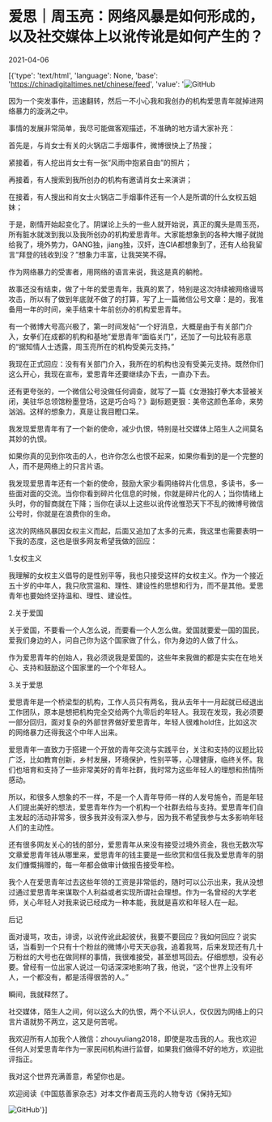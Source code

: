 # 爱思｜周玉亮：网络风暴是如何形成的，以及社交媒体上以讹传讹是如何产生的？

2021-04-06

[{'type': 'text/html', 'language': None, 'base': 'https://chinadigitaltimes.net/chinese/feed', 'value': '![GitHub](https://chinadigitaltimes.net/chinese/files/2021/04/post-664489-606c2eb273488.)

因为一个突发事件，迅速翻转，然后一不小心我和我创办的机构爱思青年就掉进网络暴力的漩涡之中。

事情的发展非常简单，我尽可能做客观描述，不准确的地方请大家补充：

首先是，与肖女士有关的火锅店二手烟事件，微博很快上了热搜；

紧接着，有人挖出肖女士有一张“风雨中抱紧自由”的照片；

再接着，有人搜索到我所创办的机构有邀请肖女士来演讲；

在接着，有人搜出和肖女士火锅店二手烟事件还有一个人是所谓的什么女权五姐妹；

于是，剧情开始起变化了。阴谋论上头的一些人就开始说，真正的魔头是周玉亮，所有脏水就泼到我以及我所创办的机构爱思青年。大家能想象到的各种大帽子就抛给我了，境外势力，GANG独，jiang独，汉奸，连CIA都想象到了，还有人给我留言“拜登的钱收到没？”想象力丰富，让我哭笑不得。

作为网络暴力的受害者，用网络的语言来说，我这是真的躺枪。

故事还没有结束，做了十年的爱思青年，我真的累了，特别是这次持续被网络谩骂攻击，所以有了做到年底就不做了的打算，写了上一篇微信公号文章：是的，我准备用一年的时间，亲手结束十年前创办的机构爱思青年。

有一个微博大号高兴极了，第一时间发帖“一个好消息，大概是由于有关部门介入，女拳们在成都的机构和基地”爱思青年“面临关门”，还加了一句比较有恶意的“据知情人士透露，周玉亮所在的机构受美元支持。”

我现在正式回应：没有有关部门介入，我所在的机构也没有受美元支持。既然你们这么开心，我现在宣布，爱思青年还要继续办下去，一直办下去。

还有更夸张的，一个微信公号没做任何调查，就写了一篇《女港独打拳大本营被关闭，美驻华总领馆粉墨登场，这是巧合吗？》副标题更狠：美帝这颜色革命，来势汹汹。这样的想象力，真是让我目瞪口呆。

我发现爱思青年有了一个新的使命，减少仇恨，特别是社交媒体上陌生人之间莫名其妙的仇恨。

如果你真的见到你攻击的人，也许你怎么也恨不起来，如果你看到的是一个完整的人，而不是网络上的只言片语。

我发现爱思青年还有一个新的使命，鼓励大家少看网络碎片化信息，多读书，多一些面对面的交流。当你你看到碎片化信息的时候，你就是碎片化的人；当你情绪上头时，你的智商就在下降；当你在读以上这些以讹传讹惟恐天下不乱的微博号微信公号时，你就是在浪费你的生命。

这次的网络风暴因女权主义而起，后面又追加了太多的元素，我这里也需要表明一下我的态度，这也是很多网友希望我做的回应：

1.女权主义

我理解的女权主义倡导的是性别平等，我也只接受这样的女权主义。作为一个接近五十岁的中年人，我只欣赏温和、理性、建设性的思想和行为，而不是其他。爱思青年也要始终坚持温和、理性、建设性。

2.关于爱国

关于爱国，不要看一个人怎么说，而要看一个人怎么做。爱国就要爱一国的国民，爱我们身边的人，问自己你为这个国家做了什么，你为身边的人做了什么。

作为爱思青年的创始人，我必须说我是爱国的，这些年来我做的都是实实在在地关心、支持和鼓励这个国家里的一个个年轻人。

3.关于爱思

爱思青年是一个桥梁型的机构，工作人员只有两名，我从去年十一月起就已经退出工作团队，原本是想把机构完全交给两个九零后的年轻人。我现在发现，我必须要一部分回归，面对复杂的外部世界做好爱思青年，年轻人很难hold住，比如这次的网络暴力还得我这个中年人出来。

爱思青年一直致力于搭建一个开放的青年交流与实践平台，关注和支持的议题比较广泛，比如教育创新，乡村发展，环境保护，性别平等，心理健康，临终关怀。我们也培育和支持了一些非常美好的青年社群，我时常为这些年轻人的理想和热情所感动。

所以，和很多人想象的不一样，不是一个人青年导师一样的人发号施令，而是年轻人们提出美好的想法，爱思青年作为一个机构一个社群去给与支持。爱思青年们自主发起的活动非常多，很多我并没有深入参与，因为我不希望我参与太多影响年轻人们的主动性。

还有很多网友关心的钱的部分，爱思青年从来没有接受过境外资金，我也无数次写文章爱思青年钱从哪里来，爱思青年的钱主要是一些欣赏和信任我及爱思青年的朋友们慷慨捐赠的，每一年都会做审计做报告接受年检。

我个人在爱思青年过去这些年领的工资是非常低的，随时可以公示出来，我从没想过通过爱思青年来谋取个人利益或者实现所谓社会理想。作为一名曾经的大学老师，关心年轻人对我来说已经成为一种本能，我就是喜欢和年轻人在一起。

后记

面对谩骂，攻击，诽谤，以讹传讹此起彼伏，我要不要回应？我如何回应？说实话，当看到一个只有十个粉丝的微博小号天天@我，追着我骂，后来发现还有几十万粉丝的大号也在做同样的事情，我很难接受，甚至想骂回去。仔细想想，没有必要。曾经有一位出家人说过一句话深深地影响了我，他说，“这个世界上没有坏人，一个都没有，都是活得很苦的人。”

瞬间，我就释然了。

社交媒体，陌生人之间，何以这么大的仇恨，两个不认识人，仅仅因为网络上的只言片语就势不两立，这又是何苦呢。

我欢迎所有人加我个人微信：zhouyuliang2018，即使是攻击我的人。我也欢迎任何人对爱思青年作为一家民间机构进行监督，如果我们做得不好的地方，欢迎批评指正。

我对这个世界充满善意，希望你也是。

欢迎阅读《中国慈善家杂志》对本文作者周玉亮的人物专访《保持无知》

![GitHub](https://chinadigitaltimes.net/chinese/files/2021/04/post-664489-606c2eb498cf8.)'}]